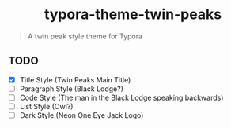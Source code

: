<h1 align="center">typora-theme-twin-peaks</h1>

> A twin peak style theme for Typora

## TODO

- [x] Title Style (Twin Peaks Main Title)
- [ ] Paragraph Style (Black Lodge?)
- [ ] Code Style (The man in the Black Lodge speaking backwards)
- [ ] List Style (Owl?)
- [ ] Dark Style (Neon One Eye Jack Logo)